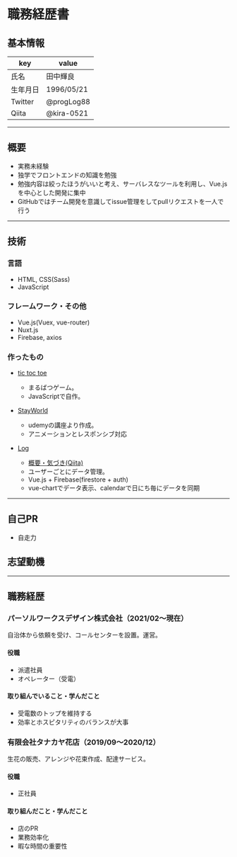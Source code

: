 # 職務経歴書

## 基本情報

|key|value|
|---|---|
|氏名|田中輝良|
|生年月日|1996/05/21|
|Twitter|@progLog88|
|Qiita|@kira-0521|

---

## 概要

- 実務未経験
- 独学でフロントエンドの知識を勉強
- 勉強内容は絞ったほうがいいと考え、サーバレスなツールを利用し、Vue.jsを中心とした開発に集中
- GitHubではチーム開発を意識してissue管理をしてpullリクエストを一人で行う

---

## 技術

### 言語

- HTML, CSS(Sass)
- JavaScript

### フレームワーク・その他

- Vue.js(Vuex, vue-router)
- Nuxt.js
- Firebase, axios


### 作ったもの

- [tic toc toe](https://elastic-mayer-48adcf.netlify.app/)
  - まるばつゲーム。
  - JavaScriptで自作。

- [StayWorld](https://brave-cori-566453.netlify.app/)
  - udemyの講座より作成。
  - アニメーションとレスポンシブ対応

- [Log](https://portfolio-studyapp.web.app/)
  - [概要・気づき(Qiita)](https://qiita.com/kira-0521/items/4388c979846fb99c2ea8)
  - ユーザーごとにデータ管理。
  - Vue.js + Firebase(firestore + auth)
  - vue-chartでデータ表示、calendarで日にち毎にデータを同期

---

## 自己PR

- 自走力


## 志望動機



---
## 職務経歴

### パーソルワークスデザイン株式会社（2021/02〜現在）

自治体から依頼を受け、コールセンターを設置。運営。

#### 役職

- 派遣社員
- オペレーター（受電）

#### 取り組んでいること・学んだこと

- 受電数のトップを維持する
- 効率とホスピタリティのバランスが大事

### 有限会社タナカヤ花店（2019/09〜2020/12）

生花の販売、アレンジや花束作成、配達サービス。
#### 役職

- 正社員

#### 取り組んだこと・学んだこと

- 店のPR
- 業務効率化
- 暇な時間の重要性